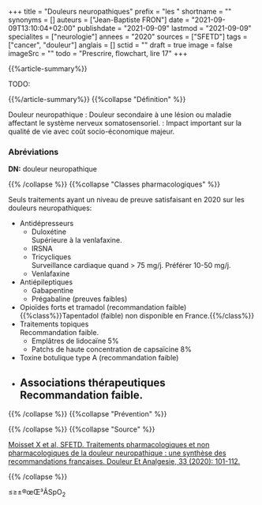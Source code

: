 +++
title = "Douleurs neuropathiques"
prefix = "les "
shortname = ""
synonyms = []
auteurs = ["Jean-Baptiste FRON"]
date = "2021-09-09T13:10:04+02:00"
publishdate = "2021-09-09"
lastmod = "2021-09-09"
specialites = ["neurologie"]
annees = "2020"
sources = ["SFETD"]
tags = ["cancer", "douleur"]
anglais = []
sctid = ""
draft = true
image = false
imageSrc = ""
todo = "Prescrire, flowchart, lire 17"
+++

{{%article-summary%}}

TODO:

{{%/article-summary%}}
{{%collapse "Définition" %}}

Douleur neuropathique
: Douleur secondaire à une lésion ou maladie affectant le système nerveux somatosensoriel.
: Impact important sur la qualité de vie avec coût socio-économique majeur.

### Abréviations

**DN:** douleur neuropathique

{{% /collapse %}}
{{%collapse "Classes pharmacologiques" %}}

Seuls traitements ayant un niveau de preuve satisfaisant en 2020 sur les douleurs neuropathiques:

- Antidépresseurs  
  - Duloxétine  
  Supérieure à la venlafaxine.
  - IRSNA
  - Tricycliques  
  Surveillance cardiaque quand > 75 mg/j. Préférer 10-50 mg/j.
  - Venlafaxine
- Antiépileptiques
  - Gabapentine
  - Prégabaline (preuves faibles)
- Opioïdes forts et tramadol (recommandation faible)  
{{%class%}}Tapentadol (faible) non disponible en France.{{%/class%}}
- Traitements topiques  
Recommandation faible.
  - Emplâtres de lidocaïne 5%
  - Patchs de haute concentration de capsaïcine 8%
- Toxine botulique type A (recommandation faible)
- Associations thérapeutiques  
Recommandation faible.
  - 

{{% /collapse %}}
{{%collapse "Prévention" %}}


{{% /collapse %}}
{{%collapse "Source" %}}

[Moisset X et al, SFETD. Traitements pharmacologiques et non pharmacologiques de la douleur neuropathique : une synthèse des recommandations françaises. Douleur Et Analgesie, 33 (2020): 101-112.](https://www.sfetd-douleur.org/wp-content/uploads/2021/02/synth%C3%A8se-RECOS-DN-langue-fran%C3%A7aise1.pdf)

{{% /collapse %}}

≤≥±®œŒ³ÂSpO<sub>2</sub>
